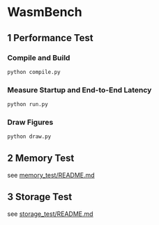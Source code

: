 # WasmBench

## 1 Performance Test

### Compile and Build

```bash
python compile.py
```

### Measure Startup and End-to-End Latency

```bash
python run.py
```

### Draw Figures
    
```bash
python draw.py
```

## 2 Memory Test

see [memory_test/README.md](memory_test/README.md)

## 3 Storage Test

see [storage_test/README.md](storage_test/README.md)
